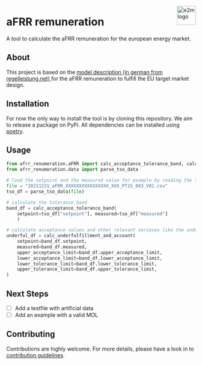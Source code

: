 <a href="https://www.e2m.energy/"><img src="https://user-images.githubusercontent.com/8255114/148765040-975650b6-1db2-4537-aac4-0840f28bf678.png" alt="e2m logo" title="e2m" height="50" align="right"></a>

# aFRR remuneration

A tool to calculate the aFRR remuneration for the european energy market.

## About

This project is based on the 
<a href="https://www.regelleistung.net/ext/download/Modellbeschreibung_aFRR-Abrechnung_ab_01.10.2021">
    model description (in german from regelleistung.net)
</a> 
for the aFRR remuneration to fulfill the EU target market design.

## Installation 

For now the only way to install the tool is by cloning this repository. We aim to release a package on PyPi.
All dependencies can be installed using 
<a href="https://python-poetry.org/">poetry</a>. 

## Usage


````python 
from afrr_renumeration.aFRR import calc_acceptance_tolerance_band, calc_underfulfillment_and_account
from afrr_renumeration.data import parse_tso_data

# load the setpoint and the measured value for example by reading the tso data
file = "20211231_aFRR_XXXXXXXXXXXXXXXX_XXX_PT1S_043_V01.csv"
tso_df = parse_tso_data(file)

# calculate the tolerance band 
band_df = calc_acceptance_tolerance_band(
    setpoint=tso_df["setpoint"], measured=tso_df["measured"]
    )

# calculate acceptance values and other relevant serieses like the under-/overfulfillment 
underful_df = calc_underfulfillment_and_account(
    setpoint=band_df.setpoint,
    measured=band_df.measured,
    upper_acceptance_limit=band_df.upper_acceptance_limit,
    lower_acceptance_limit=band_df.lower_acceptance_limit,
    lower_tolerance_limit=band_df.lower_tolerance_limit,
    upper_tolerance_limit=band_df.upper_tolerance_limit,
)


````

## Next Steps

- [ ] Add a testfile with artificial data
- [ ] Add an example with a valid MOL

## Contributing

Contributions are highly welcome. For more details, please have a look in to 
[contribution guidelines](https://github.com/energy2market/afrr-remuneration/blob/main/CONTRIBUTING.md).
